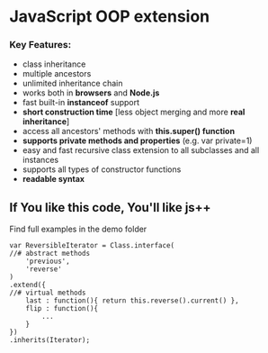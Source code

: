 JavaScript OOP extension
========================
### Key Features:
 + class inheritance
 + multiple ancestors
 + unlimited inheritance chain
 + works both in **browsers** and **Node.js**
 + fast built-in **instanceof** support
 + **short construction time** [less object merging and more **real inheritance**]
 + access all ancestors' methods with **this.super() function**
 + **supports private methods and properties** (e.g. var private=1)
 + easy and fast recursive class extension to all subclasses and all instances
 + supports all types of constructor functions
 + **readable syntax**


## If You like this code, You'll like js++

Find full examples in the demo folder

	var ReversibleIterator = Class.interface(
	//# abstract methods
		'previous',
		'reverse'
	)
	.extend({
	//# virtual methods
		last : function(){ return this.reverse().current() },
		flip : function(){
			...
		}
	})
	.inherits(Iterator);